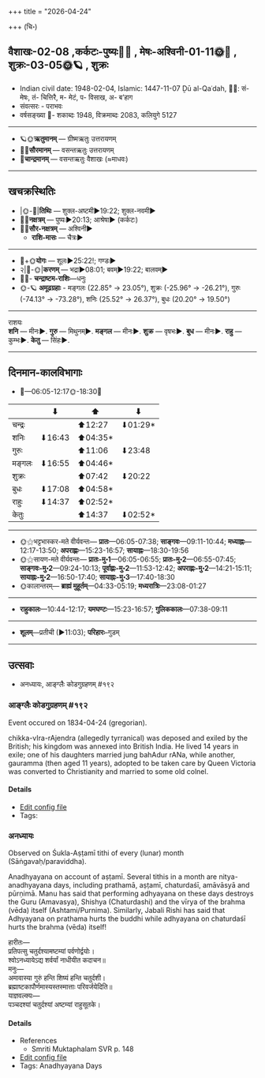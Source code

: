+++
title = "2026-04-24"

+++
(चि॰)
## वैशाखः-02-08  ,कर्कटः-पुष्यः🌛🌌  ,  मेषः-अश्विनी-01-11🌞🌌  ,  शुक्रः-03-05🌞🪐  , शुक्रः
- Indian civil date: 1948-02-04, Islamic: 1447-11-07 Ḏū al-Qaʿdah, 🌌🌞: सं- मेषः, तं- चित्तिरै, म- मेटं, प- विसाख, अ- ब’हाग
- संवत्सरः - पराभवः
- वर्षसङ्ख्या 🌛- शकाब्दः 1948, विक्रमाब्दः 2083, कलियुगे 5127
___________________
- 🪐🌞**ऋतुमानम्** — ग्रीष्मऋतुः उत्तरायणम्
- 🌌🌞**सौरमानम्** — वसन्तऋतुः उत्तरायणम्
- 🌛**चान्द्रमानम्** — वसन्तऋतुः वैशाखः (≈माधवः)
___________________


## खचक्रस्थितिः
- |🌞-🌛|**तिथिः** — शुक्ल-अष्टमी►19:22; शुक्ल-नवमी►  
- 🌌🌛**नक्षत्रम्** — पुष्यः►20:13; आश्रेषा► (कर्कटः)  
- 🌌🌞**सौर-नक्षत्रम्** — अश्विनी►  
  - **राशि-मासः** — चैत्रः► 
___________________
- 🌛+🌞**योगः** — शूलः►25:22!; गण्डः►  
- २|🌛-🌞|**करणम्** — भद्रा►08:01; बवम्►19:22; बालवम्►  
- 🌌🌛- **चन्द्राष्टम-राशिः**—धनुः  
- 🌞-🪐 **अमूढग्रहाः** - मङ्गलः (22.85° → 23.05°), शुक्रः (-25.96° → -26.21°), गुरुः (-74.13° → -73.28°), शनिः (25.52° → 26.37°), बुधः (20.20° → 19.50°)
___________________
राशयः  
**शनि** — मीनः►. **गुरु** — मिथुनम्►. **मङ्गल** — मीनः►. **शुक्र** — वृषभः►. **बुध** — मीनः►. **राहु** — कुम्भः►. **केतु** — सिंहः►. 
___________________


## दिनमान-कालविभागाः
- 🌅—06:05-12:17🌞-18:30🌇  

|      |⬇     |⬆     |⬇     |
|------|-----|-----|------|
|चन्द्रः|     |⬆12:27 |⬇01:29*|
|शनिः   |⬇16:43 |⬆04:35*|     |
|गुरुः  |     |⬆11:06 |⬇23:48 |
|मङ्गलः |⬇16:55 |⬆04:46*|     |
|शुक्रः |     |⬆07:42 |⬇20:22 |
|बुधः   |⬇17:08 |⬆04:58*|     |
|राहुः  |⬇14:37 |⬆02:52*|     |
|केतुः  |     |⬆14:37 |⬇02:52*|
___________________
- 🌞⚝भट्टभास्कर-मते वीर्यवन्तः— **प्रातः**—06:05-07:38; **साङ्गवः**—09:11-10:44; **मध्याह्नः**—12:17-13:50; **अपराह्णः**—15:23-16:57; **सायाह्नः**—18:30-19:56  
- 🌞⚝सायण-मते वीर्यवन्तः— **प्रातः-मु॰1**—06:05-06:55; **प्रातः-मु॰2**—06:55-07:45; **साङ्गवः-मु॰2**—09:24-10:13; **पूर्वाह्णः-मु॰2**—11:53-12:42; **अपराह्णः-मु॰2**—14:21-15:11; **सायाह्नः-मु॰2**—16:50-17:40; **सायाह्नः-मु॰3**—17:40-18:30  
- 🌞कालान्तरम्— **ब्राह्मं मुहूर्तम्**—04:33-05:19; **मध्यरात्रिः**—23:08-01:27  
___________________
- **राहुकालः**—10:44-12:17; **यमघण्टः**—15:23-16:57; **गुलिककालः**—07:38-09:11  
___________________
- **शूलम्**—प्रतीची (►11:03); **परिहारः**–गुडम्  
___________________

## उत्सवाः
- अनध्यायः, आङ्ग्लैः कोडगुग्रहणम् #१९२
### आङ्ग्लैः कोडगुग्रहणम् #१९२

Event occured on 1834-04-24 (gregorian). 

chikka-vIra-rAjendra (allegedly tyrranical) was deposed and exiled by the British; his kingdom was annexed into British India. He lived 14 years in exile; one of his daughters married jung bahAdur rANa, while another, gauramma (then aged 11 years), adopted to be taken care by Queen Victoria was converted to Christianity and married to some old colnel.

#### Details
- [Edit config file](https://github.com/jyotisham/adyatithi/blob/master/mahApuruSha/xatra-later/gregorian/day/04/24/AnglaiH_koDagu-grahaNam.toml)
- Tags: 


### अनध्यायः

Observed on Śukla-Aṣṭamī tithi of every (lunar) month (Sāṅgavaḥ/paraviddha). 

Anadhyayana on account of aṣṭamī. Several tithis in a month are nitya-anadhyayana days, including prathamā, aṣṭamī, chaturdaśī, amāvāsyā and pūrṇimā. Manu has said that performing adhyayana on these days destroys the Guru (Amavasya), Shishya (Chaturdashi) and the vīrya of the brahma (vēda) itself (Ashtami/Purnima). Similarly, Jabali Rishi has said that Adhyayana on prathama hurts the buddhi while adhyayana on chaturdaśī hurts the brahma (vēda) itself!

हारीतः—  
प्रतिपत्सु चतुर्दश्यामष्टम्यां पर्वणोर्द्वयोः।  
श्वोऽनध्यायेऽद्य शर्वर्यां नाधीयीत कदाचन॥  
मनुः—  
अमावास्या गुरुं हन्ति शिष्यं हन्ति चतुर्दशी।  
ब्रह्माष्टकापौर्णमास्यस्तस्मात्ताः परिवर्जयेदिति॥  
याज्ञवल्क्यः—  
पञ्चदश्यां चतुर्दश्यां अष्टम्यां राहुसूतके।



#### Details
- References
  - Smriti Muktaphalam SVR p.  148
- [Edit config file](https://github.com/jyotisham/adyatithi/blob/master/time_focus/adhyayana/lunar_month/tithi/00/08/anadhyAyaH~8.toml)
- Tags: Anadhyayana Days


